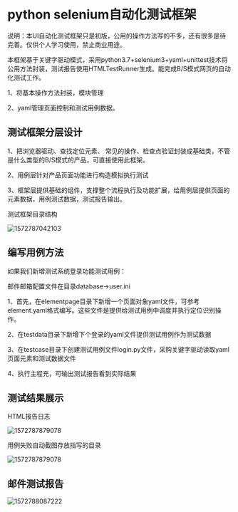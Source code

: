# **python selenium自动化测试框架**

说明：本UI自动化测试框架只是初版，公用的操作方法写的不多，还有很多是待完善。仅供个人学习使用，禁止商业用途。

本框架基于关键字驱动模式，采用python3.7+selenium3+yaml+unittest技术将公用方法封装，测试报告使用HTMLTestRunner生成。能完成B/S模式网页的自动化测试工作。

1、将基本操作方法封装，模块管理

2、yaml管理页面控制和测试用例数据。

## 测试框架分层设计

1、把浏览器驱动、查找定位元素、 常见的操作、检查点验证封装成基础类，不管是什么类型的B/S模式的产品，可直接使用此框架。

2、用例层针对产品页面功能进行构造模拟执行测试

3、框架层提供基础的组件，支撑整个流程执行及功能扩展，给用例层提供页面的元素数据，用例测试数据，测试报告输出。

测试框架目录结构

![1572787042103](https://github.com/dream61/UIDemoPython/1572787042103.png)



## 编写用例方法

如果我们新增测试系统登录功能测试用例：

邮件邮箱配置文件在目录database->user.ini

1、首先，在elementpage目录下新增一个页面对象yaml文件，可参考element.yaml格式编写。这些文件是提供给测试用例中调度并执行定位识别操作。

2、在testdata目录下新增下个登录的yaml文件提供测试用例作为测试数据

3、在testcase目录下创建测试用例文件login.py文件，采购关键字驱动读取yaml页面元素和测试数据文件

4、执行主程充，可输出测试报告看到实际结果

## 测试结果展示

HTML报告日志

![1572787879078](https://github.com/dream61/UIDemoPython/1572787879078.png)

用例失败自动截图存放指写的目录

![1572787879078](https://github.com/dream61/UIDemoPython/1572787879078.png)

## 邮件测试报告

![1572788087222](https://github.com/dream61/UIDemoPython/1572788087222.png)

